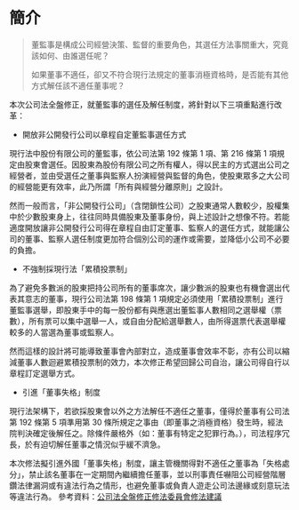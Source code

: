 # 簡介
> 董監事是構成公司經營決策、監督的重要角色，其選任方法事關重大，究竟該如何、由誰選任呢？
>
> 如果董事不適任，卻又不符合現行法規定的董事消極資格時，是否能有其他方式解任該不適任董事呢？

本次公司法全盤修正，就董監事的選任及解任制度，將針對以下三項重點進行改革：

* 開放非公開發行公司以章程自定董監事選任方式

現行法中股份有限公司的董監事，依公司法第 192 條第 1 項、第 216 條第 1 項規定由股東會選任。因股東為股份有限公司之所有權人，得以民主的方式選出公司之經營者，並由受選任之董事與監察人扮演經營與監督的角色，使股東眾多之大公司的經營能更有效率，此乃所謂「所有與經營分離原則」之設計。

然而一般而言，「非公開發行公司」（含閉鎖性公司）之股東通常人數較少，股權集中於少數股東身上，往往同時具備股東及董事身份，與上述設計之想像不符。若能適度開放讓非公開發行公司得在章程自由訂定董事、監察人的選任方式，就能讓公司的董事、監察人選任制度更加符合個別公司的運作或需要，並降低小公司不必要的負擔。

* 不強制採現行法「累積投票制」

為了避免多數派的股東把持公司所有的董事席次，讓少數派的股東也有機會選出代表其意志的董事，現行公司法第 198 條第 1 項規定必須使用「累積投票制」進行董監事選舉，即股東手中的每一股份都有與應選出董監事人數相同之選舉權（票數），所有票可以集中選舉一人，或自由分配給選舉數人，由所得選票代表選舉權較多的人當選為董事或監察人。

然而這樣的設計將可能導致董事會內部對立，造成董事會效率不彰，亦有公司以縮減董事人數迴避累積投票制的效力，本次修正希望回歸公司自治，讓公司得自行以章程訂定選舉方式。

* 引進「董事失格」制度

現行法架構下，若欲採股東會以外之方法解任不適任之董事，僅得於董事有公司法第 192 條第 5 項準用第 30 條所規定之事由（即董事之消極資格）發生時，經法院判決確定後解任之。除條件嚴格外（如：董事有特定之犯罪行為。），司法程序冗長，於有迫切解任董事之情況似乎緩不濟急。

本次修法擬引進外國「董事失格」制度，讓主管機關得對不適任之董事為「失格處分」，禁止該名董事在一定期間內繼續擔任董事，並以刑事責任嚇阻公司經營階層鑽法律漏洞或有違法行為之情形，也避免董事或負責人遊走公司法邊緣或刻意玩法等違法行為。
參考資料：[公司法全盤修正修法委員會修法建議](http://www.scocar.org.tw/)
